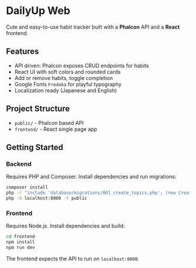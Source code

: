 # DailyUp Web

Cute and easy-to-use habit tracker built with a **Phalcon** API and a **React** frontend.

## Features

- API driven: Phalcon exposes CRUD endpoints for habits
- React UI with soft colors and rounded cards
- Add or remove habits, toggle completion
- Google Fonts `Fredoka` for playful typography
- Localization ready (Japanese and English)

## Project Structure

- `public/` - Phalcon based API
- `frontend/` - React single page app

## Getting Started

### Backend

Requires PHP and Composer. Install dependencies and run migrations:

```bash
composer install
php -r "include 'database/migrations/001_create_topics.php'; (new CreateTopics())->up(new Phalcon\\Db\\Adapter\\Pdo\\Sqlite(['dbname'=>':memory:']));"
php -S localhost:8000 -t public
```

### Frontend

Requires Node.js. Install dependencies and build:

```bash
cd frontend
npm install
npm run dev
```

The frontend expects the API to run on `localhost:8000`.
